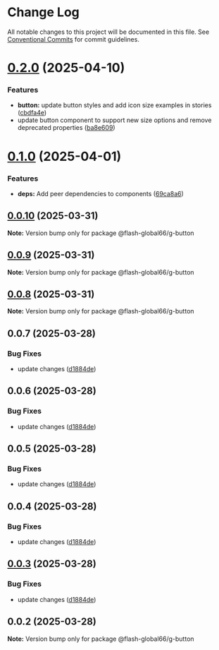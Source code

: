 # Change Log

All notable changes to this project will be documented in this file.
See [Conventional Commits](https://conventionalcommits.org) for commit guidelines.

# [0.2.0](https://github.com/Flash-Global66/global-design-system/compare/@flash-global66/g-button@0.1.0...@flash-global66/g-button@0.2.0) (2025-04-10)


### Features

* **button:** update button styles and add icon size examples in stories ([cbdfa4e](https://github.com/Flash-Global66/global-design-system/commit/cbdfa4ee60c4a800631a2549e0a56589a0c862c1))
* update button component to support new size options and remove deprecated properties ([ba8e609](https://github.com/Flash-Global66/global-design-system/commit/ba8e6099a0b8237e26cae6e034af336e860eed2b))





# [0.1.0](https://github.com/Flash-Global66/global-design-system/compare/@flash-global66/g-button@0.0.10...@flash-global66/g-button@0.1.0) (2025-04-01)


### Features

* **deps:** Add peer dependencies to components ([69ca8a6](https://github.com/Flash-Global66/global-design-system/commit/69ca8a6c26e2fd2777d5a6dea7cc9e7c5a0f9616))





## [0.0.10](https://github.com/Flash-Global66/global-design-system/compare/@flash-global66/g-button@0.0.9...@flash-global66/g-button@0.0.10) (2025-03-31)

**Note:** Version bump only for package @flash-global66/g-button





## [0.0.9](https://github.com/Flash-Global66/global-design-system/compare/@flash-global66/g-button@0.0.8...@flash-global66/g-button@0.0.9) (2025-03-31)

**Note:** Version bump only for package @flash-global66/g-button





## [0.0.8](https://github.com/Flash-Global66/global-design-system/compare/@flash-global66/g-button@0.0.7...@flash-global66/g-button@0.0.8) (2025-03-31)

**Note:** Version bump only for package @flash-global66/g-button





## 0.0.7 (2025-03-28)


### Bug Fixes

* update changes ([d1884de](https://github.com/Flash-Global66/global-design-system/commit/d1884de11e4e9522c2d6912d932122a75aabf9e7))





## 0.0.6 (2025-03-28)


### Bug Fixes

* update changes ([d1884de](https://github.com/Flash-Global66/global-design-system/commit/d1884de11e4e9522c2d6912d932122a75aabf9e7))





## 0.0.5 (2025-03-28)


### Bug Fixes

* update changes ([d1884de](https://github.com/Flash-Global66/global-design-system/commit/d1884de11e4e9522c2d6912d932122a75aabf9e7))





## 0.0.4 (2025-03-28)


### Bug Fixes

* update changes ([d1884de](https://github.com/Flash-Global66/global-design-system/commit/d1884de11e4e9522c2d6912d932122a75aabf9e7))





## [0.0.3](https://github.com/Flash-Global66/global-design-system/compare/@flash-global66/g-button@0.0.2...@flash-global66/g-button@0.0.3) (2025-03-28)


### Bug Fixes

* update changes ([d1884de](https://github.com/Flash-Global66/global-design-system/commit/d1884de11e4e9522c2d6912d932122a75aabf9e7))





## 0.0.2 (2025-03-28)

**Note:** Version bump only for package @flash-global66/g-button
